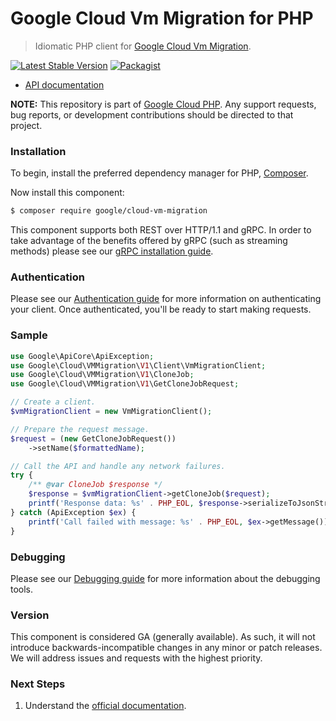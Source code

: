 # Google Cloud Vm Migration for PHP

> Idiomatic PHP client for [Google Cloud Vm Migration](https://cloud.google.com/migrate/compute-engine/docs/5.0).

[![Latest Stable Version](https://poser.pugx.org/google/cloud-vm-migration/v/stable)](https://packagist.org/packages/google/cloud-vm-migration) [![Packagist](https://img.shields.io/packagist/dm/google/cloud-vm-migration.svg)](https://packagist.org/packages/google/cloud-vm-migration)

* [API documentation](https://cloud.google.com/php/docs/reference/cloud-vm-migration/latest)

**NOTE:** This repository is part of [Google Cloud PHP](https://github.com/googleapis/google-cloud-php). Any
support requests, bug reports, or development contributions should be directed to
that project.

### Installation

To begin, install the preferred dependency manager for PHP, [Composer](https://getcomposer.org/).

Now install this component:

```sh
$ composer require google/cloud-vm-migration
```

This component supports both REST over HTTP/1.1 and gRPC. In order to take advantage of the benefits offered by gRPC (such as streaming methods)
please see our [gRPC installation guide](https://cloud.google.com/php/grpc).

### Authentication

Please see our [Authentication guide](https://github.com/googleapis/google-cloud-php/blob/main/AUTHENTICATION.md) for more information
on authenticating your client. Once authenticated, you'll be ready to start making requests.

### Sample

```php
use Google\ApiCore\ApiException;
use Google\Cloud\VMMigration\V1\Client\VmMigrationClient;
use Google\Cloud\VMMigration\V1\CloneJob;
use Google\Cloud\VMMigration\V1\GetCloneJobRequest;

// Create a client.
$vmMigrationClient = new VmMigrationClient();

// Prepare the request message.
$request = (new GetCloneJobRequest())
    ->setName($formattedName);

// Call the API and handle any network failures.
try {
    /** @var CloneJob $response */
    $response = $vmMigrationClient->getCloneJob($request);
    printf('Response data: %s' . PHP_EOL, $response->serializeToJsonString());
} catch (ApiException $ex) {
    printf('Call failed with message: %s' . PHP_EOL, $ex->getMessage());
}
```

### Debugging

Please see our [Debugging guide](https://github.com/googleapis/google-cloud-php/blob/main/DEBUG.md)
for more information about the debugging tools.

### Version

This component is considered GA (generally available). As such, it will not introduce backwards-incompatible changes in
any minor or patch releases. We will address issues and requests with the highest priority.

### Next Steps

1. Understand the [official documentation](https://cloud.google.com/migrate/compute-engine/docs/5.0).
